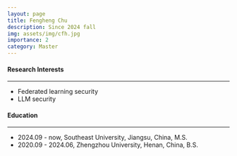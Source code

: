 ```yaml
---
layout: page
title: Fengheng Chu
description: Since 2024 fall
img: assets/img/cfh.jpg
importance: 2
category: Master
---
```


#### Research Interests
---
  - Federated learning security
  - LLM security


#### Education
---
- 2024.09 - now, Southeast University, Jiangsu, China, M.S.
- 2020.09 - 2024.06, Zhengzhou University, Henan, China, B.S.
